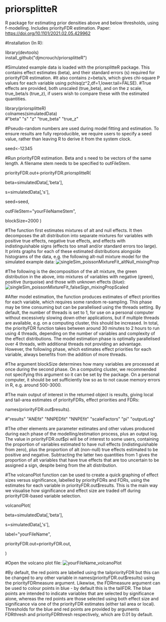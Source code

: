 # priorsplitteR  
R package for estimating prior densities above and below thresholds, using f-modelling. Includes priorityFDR estimation. Paper: https://doi.org/10.1101/2021.02.05.429962  

#Installation (In R):  

library(devtools)  
install_github("djmcrouch/priorsplitteR")

#Simulated example data is loaded with the priorsplitteR package. This contains effect estimates (beta), and their standard errors (s) required for priorityFDR estimation. 
#It also contains z=beta/s, which gives chi-square P values for each variable using pchisq(z^2,df=1,lower.tail=FALSE). 
#True effects are provided, both unscaled (true_beta), and on the z scale, true_beta/s (true_z), if users wish to compare these with the estimated quantities.


library(priorsplitteR)  
colnames(simulatedData)  
#"beta"  "s" "z" "true_beta" "true_z"


#Pseudo-random numbers are used during model fitting and estimation. To ensure results are fully reproducible, we require users to specify a seed value, rather than leaving R to derive it from the system clock.

seed<-12345

#Run priorityFDR estimation. Beta and s need to be vectors of the same length. A filename stem needs to be specified to outFileStem. 

priorityFDR.out<-priorityFDR.priorsplitteR(

beta=simulatedData[,'beta'],

s=simulatedData[,'s'],

seed=seed,

outFileStem="yourFileNameStem",

blockSize=2000
                 )

#The function first estimates mixtures of alt and null effects. It then decomposes the alt distribution into separate mixtures for variables with positive true effects, negative true effects, and effects with indistinguishable signs (effects too small and/or standard errors too large). It prints graphs for each of these estimated distributions alongside histograms of the data, e.g. the following alt-null mixture model for the simulated example data:
![singleSim_poissonMixtureFit_altNull_mixingProp](https://github.com/djmcrouch/priorsplitteR/assets/56267642/9a8240d3-512b-4fe6-86ff-3d49c37ff8cf)

#The following is the decomposition of the alt mixture, the green distribution in the above, into mixtures of variables with negative (green), positive (turquoise) and those with unknown effects (blue):
![singleSim_poissonMixtureFit_falseSign_mixingPropScaled](https://github.com/djmcrouch/priorsplitteR/assets/56267642/47cc5ad5-a954-4a4b-bafd-5699821f866f)

#After model estimation, the function produces estimates of effect priorities for each variable, which requires some random re-sampling. This phase may be time consuming but can be parallelised using the threads setting. By default, the number of threads is set to 1, for use on a personal computer without excessively slowing down other applications, but if multiple threads are available, e.g. on a computing cluster, this should be increased. In total, the priorityFDR function takes between around 30 minutes to 2 hours to run using 4 threads, depending on the number of variables and complexity of the effect distributions. The model estimation phase is optimally parallelised over 4 threads, with additional threads not providing an advantage. However, the following phase, which estimates effect priorities for each variable, always benefits from the addition of more threads.

#The argument blockSize determines how many variables are processed at once during the second phase. On a computing cluster, we recommended not specifying this argument so it can be set by the package. On a personal computer, it should be set sufficiently low so as to not cause memory errors in R, e.g. around 500-3000.

#The main output of interest in the returned object is results, giving local and tail-area estimates of priorityFDRs, effect priorities and FDRs:

names(priorityFDR.out$results). 

#"results"      "ANEfit"       "NNPEDfit"     "NNPEfit"      "scaleFactors"      "pi"           "outputLog" 

#The other elements are parameter estimates and other values produced during each phase of the modelling/estimation process, plus an output log. The value in priorityFDR.out$pi will be of interest to some users, containing the proportion of variables estimated to have null effects (indistinguishable from zero), plus the proportion of alt (non-null) true effects estimated to be positive and negative. Subtracting the latter two quantities from 1 gives the proportion of alt variables that have true effects that are too uncertain to be assigned a sign, despite being from the alt distribution.

#The volcanoPlot function can be used to create a quick graphing of effect sizes versus significance, labelled by priorityFDRs and FDRs, using the estimates for each variable in priorityFDR.out$results. This is the main way we visualise how significance and effect size are traded off during priorityFDR-based variable selection.  

volcanoPlot(

beta=simulatedData[,'beta'],

s=simulatedData[,'s'],

label="yourFileName",

priorityFDR.out=priorityFDR.out,

)

#Open the volcano plot file:
![yourFileName_volcanoPlot](https://github.com/djmcrouch/priorsplitteR/assets/56267642/882bccfe-6e09-4b0c-9b65-8cd5bbd2dc38)


#By default, the red points are labelled using the tailpriorityFDR but this can be changed to any other variable in names(priorityFDR.out$results) using the priorityFDRmeasure argument. Likewise, the FDRmeasure argument can be used to colour points in blue - by default this is the tailFDR. The blue points are intended to indicate variables that are selected by significance alone, whereas the red points are those selected using both effect size and significance via one of the priorityFDR estimates (either tail area or local). Thresholds for the blue and red points are provided by arguments FDRthresh and priorityFDRthresh respectively, which are 0.01 by default. 










